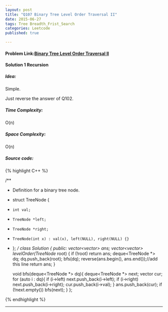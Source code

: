 ```yaml
---
layout: post
title: "Q107 Binary Tree Level Order Traversal II"
date: 2015-06-27
tags: Tree Breadth_Frist_Search
categories: Leetcode
published: true

---
```

#### Problem Link:[Binary Tree Level Order Traversal II](https://leetcode.com/problems/binary-tree-level-order-traversal-ii/) 

#### Solution 1 Recursion

##### Idea:

Simple.

Just reverse the answer of Q102.

##### Time Complexity:
O(n)

##### Space Complexity:
O(n)

##### Source code:
{% highlight C++ %}

/**
 * Definition for a binary tree node.
 * struct TreeNode {
 *     int val;
 *     TreeNode *left;
 *     TreeNode *right;
 *     TreeNode(int x) : val(x), left(NULL), right(NULL) {}
 * };
 */
class Solution {
public:
    vector<vector<int>> ans;
    vector<vector<int>> levelOrder(TreeNode* root) {
        if (!root) return ans;
        deque<TreeNode *> dq;
        dq.push_back(root);
        bfs(dq);
        reverse(ans.begin(), ans.end());//add this line
        return ans;
    }
    
    void bfs(deque<TreeNode *> dq){
        deque<TreeNode *> next;
        vector<int> cur;
        for (auto i : dq){
            if (i->left) next.push_back(i->left);
            if (i->right) next.push_back(i->right);
            cur.push_back(i->val);
        }
        ans.push_back(cur);
        if (!next.empty())  bfs(next);
    }
};

{% endhighlight %}


---

